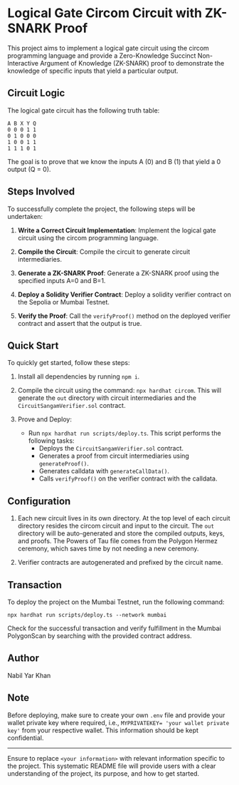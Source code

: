 # Logical Gate Circom Circuit with ZK-SNARK Proof

This project aims to implement a logical gate circuit using the circom programming language and provide a Zero-Knowledge Succinct Non-Interactive Argument of Knowledge (ZK-SNARK) proof to demonstrate the knowledge of specific inputs that yield a particular output.

## Circuit Logic

The logical gate circuit has the following truth table:

```
A B X Y Q
0 0 0 1 1
0 1 0 0 0
1 0 0 1 1
1 1 1 0 1
```

The goal is to prove that we know the inputs A (0) and B (1) that yield a 0 output (Q = 0).

## Steps Involved

To successfully complete the project, the following steps will be undertaken:

1. **Write a Correct Circuit Implementation**: Implement the logical gate circuit using the circom programming language.

2. **Compile the Circuit**: Compile the circuit to generate circuit intermediaries.

3. **Generate a ZK-SNARK Proof**: Generate a ZK-SNARK proof using the specified inputs A=0 and B=1.

4. **Deploy a Solidity Verifier Contract**: Deploy a solidity verifier contract on the Sepolia or Mumbai Testnet.

5. **Verify the Proof**: Call the `verifyProof()` method on the deployed verifier contract and assert that the output is true.

## Quick Start

To quickly get started, follow these steps:

1. Install all dependencies by running `npm i`.

2. Compile the circuit using the command: `npx hardhat circom`. This will generate the `out` directory with circuit intermediaries and the `CircuitSangamVerifier.sol` contract.

3. Prove and Deploy:
   - Run `npx hardhat run scripts/deploy.ts`. This script performs the following tasks:
     - Deploys the `CircuitSangamVerifier.sol` contract.
     - Generates a proof from circuit intermediaries using `generateProof()`.
     - Generates calldata with `generateCallData()`.
     - Calls `verifyProof()` on the verifier contract with the calldata.

## Configuration

1. Each new circuit lives in its own directory. At the top level of each circuit directory resides the circom circuit and input to the circuit. The `out` directory will be auto-generated and store the compiled outputs, keys, and proofs. The Powers of Tau file comes from the Polygon Hermez ceremony, which saves time by not needing a new ceremony.

2. Verifier contracts are autogenerated and prefixed by the circuit name.

## Transaction

To deploy the project on the Mumbai Testnet, run the following command:

`npx hardhat run scripts/deploy.ts --network mumbai`

Check for the successful transaction and verify fulfillment in the Mumbai PolygonScan by searching with the provided contract address.

## Author

Nabil Yar Khan

## Note

Before deploying, make sure to create your own `.env` file and provide your wallet private key where required, i.e., `MYPRIVATEKEY= 'your wallet private key'` from your respective wallet. This information should be kept confidential.


---

Ensure to replace `<your information>` with relevant information specific to the project. This systematic README file will provide users with a clear understanding of the project, its purpose, and how to get started.

